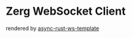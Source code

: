 # Zerg WebSocket Client
rendered by [async-rust-ws-template](https://github.com/kanekoshoyu/asyncapi-rust-ws-template)
